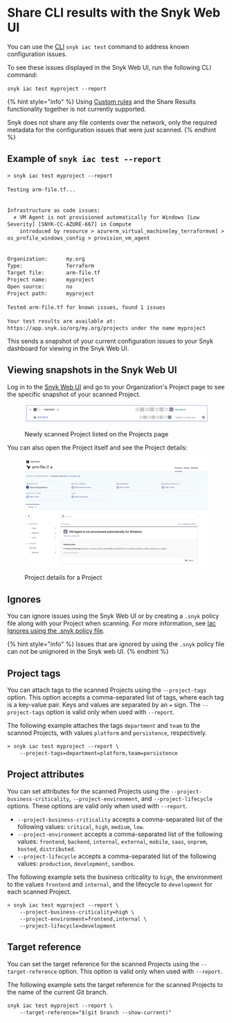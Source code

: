 # Share CLI results with the Snyk Web UI

You can use the [CLI](../../../snyk-cli/) `snyk iac test` command to address known configuration issues.

To see these issues displayed in the Snyk Web UI, run the following CLI command:

`snyk iac test myproject --report`

{% hint style="info" %}
Using [Custom rules](../custom-rules/) and the Share Results functionality together is not currently supported.

Snyk does not share any file contents over the network, only the required metadata for the configuration issues that were just scanned.
{% endhint %}

## Example of `snyk iac test --report`

```
> snyk iac test myproject --report

Testing arm-file.tf...


Infrastructure as code issues:
  ✗ VM Agent is not provisioned automatically for Windows [Low Severity] [SNYK-CC-AZURE-667] in Compute
    introduced by resource > azurerm_virtual_machine[my_terraformvm] > os_profile_windows_config > provision_vm_agent


Organization:      my.org
Type:              Terraform
Target file:       arm-file.tf
Project name:      myproject
Open source:       no
Project path:      myproject

Tested arm-file.tf for known issues, found 1 issues

Your test results are available at: https://app.snyk.io/org/my.org/projects under the name myproject
```

This sends a snapshot of your current configuration issues to your Snyk dashboard for viewing in the Snyk Web UI.

## Viewing snapshots in the Snyk Web UI

Log in to the [Snyk Web UI](../../../getting-started/quickstart/create-a-snyk-account/logging-in-to-an-existing-account.md) and go to your Organization's Project page to see the specific snapshot of your scanned Project.

<figure><img src="../../../.gitbook/assets/image (349) (1) (1) (1) (1) (1).png" alt="Newly scanned Project listed on the Projects page"><figcaption><p>Newly scanned Project listed on the Projects page</p></figcaption></figure>

You can also open the Project itself and see the Project details:

<figure><img src="../../../.gitbook/assets/image (106) (1) (1) (1) (1) (1) (1) (1) (1) (1) (1) (1) (1) (1) (2) (2).png" alt="Project details for a Project"><figcaption><p>Project details for a Project</p></figcaption></figure>

## **Ignores**

You can ignore issues using the Snyk Web UI or by creating a `.snyk` policy file along with your Project when scanning. For more information, see [Iac Ignores using the .snyk policy file](../../../scan-configurations/snyk-infrastructure-as-code/snyk-cli-for-infrastructure-as-code/iac-ignores-using-the-.snyk-policy-file.md).

{% hint style="info" %}
Issues that are ignored by using the `.snyk` policy file can not be unignored in the Snyk web UI.
{% endhint %}

## Project tags

You can attach tags to the scanned Projects using the `--project-tags` option. This option accepts a comma-separated list of tags, where each tag is a key-value pair. Keys and values are separated by an `=` sign. The `--project-tags` option is valid only when used with `--report`.

The following example attaches the tags `department` and `team` to the scanned Projects, with values `platform` and `persistence`, respectively.

```
> snyk iac test myproject --report \
    --project-tags=department=platform,team=persistence
```

## Project attributes

You can set attributes for the scanned Projects using the `--project-business-criticality`, `--project-environment`, and `--project-lifecycle` options. These options are valid only when used with `--report`.

* `--project-business-criticality` accepts a comma-separated list of the following values: `critical`, `high`, `medium`, `low`.
* `--project-environment` accepts a comma-separated list of the following values: `frontend`, `backend`, `internal`, `external`, `mobile`, `saas`, `onprem`, `hosted`, `distributed`.
* `--project-lifecycle` accepts a comma-separated list of the following values: `production`, `development`, `sandbox`.

The following example sets the business criticality to `high`, the environment to the values `frontend` and `internal`, and the lifecycle to `development` for each scanned Project.

```
> snyk iac test myproject --report \
    --project-business-criticality=high \
    --project-environment=frontend,internal \
    --project-lifecycle=development
```

## Target reference

You can set the target reference for the scanned Projects using the `--target-reference` option. This option is valid only when used with `--report`.

The following example sets the target reference for the scanned Projects to the name of the current Git branch.

```
snyk iac test myproject --report \
    --target-reference="$(git branch --show-current)"
```
